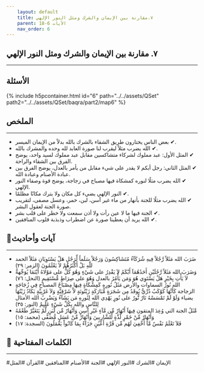 ```yaml
---
    layout: default
    title: ٧.مقارنة بين الإيمان والشرك ومثل النور الإلهي
    parent: الأيات 6-18
    nav_order: 6
---
```

## ٧. مقارنة بين الإيمان والشرك ومثل النور الإلهي
***
## الأسئلة 
{% include h5pcontainer.html id="6" path="../../assets/QSet" path2="../../assets/QSet/baqra/part2/map6" %}
## الملخص
***
- ‏✔ بعض الناس يختارون طريق الشقاء بالشرك بالله بدلاً من الإيمان الميسر. 
- ‏✔ الله يضرب مثلاً ليقرب لنا صورة العابد لله وحده والمشرك بالله. 
- ‏✔ المثل الأول: عبد مملوك لشركاء متشاكسين مقابل عبد مملوك لسيد واحد، يوضح الفرق بين الشقاء والراحة. 
- ‏✔ المثل الثاني: رجل أبكم لا يقدر على شيء مقابل من يأمر بالعدل، يوضح الفرق بين عبادة الأصنام وعبادة الله. 
- ‏✔ الله يضرب مثلًا لنوره كمشكاة فيها مصباح في زجاجة، يوضح قوة وصفاء النور الإلهي. 
- ‏✔ النور الإلهي يضيء كل مكان ولا يترك مكانًا مظلمًا. 
- ‏✔ الله يضرب مثلًا للجنة بأنهار من ماء غير آسن، لبن، خمر، وعسل مصفى، لتقريب صورة الجنة لعقول البشر. 
- ‏✔ الجنة فيها ما لا عين رأت ولا أذن سمعت ولا خطر على قلب بشر. 
- ‏✔ الله يريد أن يعطينا صورة عن اضطراب وذبذبة قلوب المنافقين. 

## 📜آيات وأحاديث
***
- ‏ضَرَبَ الله مَثَلاً رَّجُلاً فِيهِ شُرَكَآءُ مُتَشَاكِسُونَ وَرَجُلاً سَلَماً لِّرَجُلٍ هَلْ يَسْتَوِيَانِ مَثَلاً الحمد للَّهِ بَلْ أَكْثَرُهُمْ لاَ يَعْلَمُونَ (الزمر: ٢٩)
- ‏وَضَرَبَ الله مَثَلاً رَّجُلَيْنِ أَحَدُهُمَآ أَبْكَمُ لاَ يَقْدِرُ على شَيْءٍ وَهُوَ كَلٌّ على مَوْلاهُ أَيْنَمَا يُوَجِّههُّ لاَ يَأْتِ بِخَيْرٍ هَلْ يَسْتَوِي هُوَ وَمَن يَأْمُرُ بالعدل وَهُوَ على صِرَاطٍ مُّسْتَقِيمٍ (النحل: ٧٦)
- ‏الله نُورُ السماوات والأرض مَثَلُ نُورِهِ كَمِشْكَاةٍ فِيهَا مِصْبَاحٌ المصباح فِي زُجَاجَةٍ الزجاجة كَأَنَّهَا كَوْكَبٌ دُرِّيٌّ يُوقَدُ مِن شَجَرَةٍ مُّبَارَكَةٍ زَيْتُونَةٍ لاَّ شَرْقِيَّةٍ وَلاَ غَرْبِيَّةٍ يَكَادُ زَيْتُهَا يضياء وَلَوْ لَمْ تَمْسَسْهُ نَارٌ نُّورٌ على نُورٍ يَهْدِي الله لِنُورِهِ مَن يَشَآءُ وَيَضْرِبُ الله الأمثال لِلنَّاسِ والله بِكُلِّ شَيْءٍ عَلَيِمٌ (النور: ٣٥)
- ‏مَّثَلُ الجنة التي وُعِدَ المتقون فِيهَآ أَنْهَارٌ مِّن مَّآءٍ غَيْرِ آسِنٍ وَأَنْهَارٌ مِّن لَّبَنٍ لَّمْ يَتَغَيَّرْ طَعْمُهُ وَأَنْهَارٌ مِّنْ خَمْرٍ لَّذَّةٍ لِّلشَّارِبِينَ وَأَنْهَارٌ مِّنْ عَسَلٍ مُّصَفًّى (محمد: ١٥)
- ‏فَلاَ تَعْلَمُ نَفْسٌ مَّآ أُخْفِيَ لَهُم مِّن قُرَّةِ أَعْيُنٍ جَزَآءً بِمَا كَانُواْ يَعْمَلُونَ (السجدة: ١٧)

## 🔑 الكلمات المفتاحية
***
#الإيمان #الشرك #النور الإلهي #الجنة #الأصنام #المنافقين #القرآن #المثل
